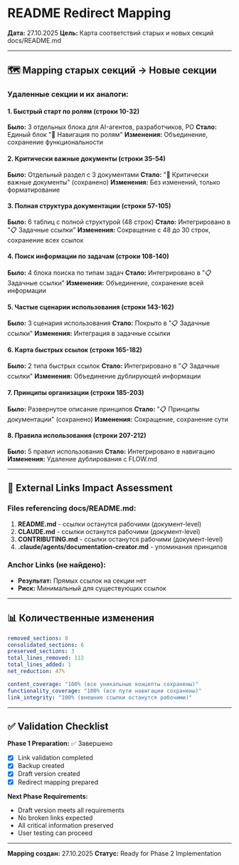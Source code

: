 # README Redirect Mapping

**Дата:** 27.10.2025
**Цель:** Карта соответствий старых и новых секций docs/README.md

---

## 🗺️ Mapping старых секций → Новые секции

### Удаленные секции и их аналоги:

#### 1. Быстрый старт по ролям (строки 10-32)
**Было:** 3 отдельных блока для AI-агентов, разработчиков, PO
**Стало:** Единый блок "🎯 Навигация по ролям"
**Изменения:** Объединение, сохранение функциональности

#### 2. Критически важные документы (строки 35-54)
**Было:** Отдельный раздел с 3 документами
**Стало:** "🚖 Критически важные документы" (сохранено)
**Изменения:** Без изменений, только форматирование

#### 3. Полная структура документации (строки 57-105)
**Было:** 6 таблиц с полной структурой (48 строк)
**Стало:** Интегрировано в "📋 Задачные ссылки"
**Изменения:** Сокращение с 48 до 30 строк, сохранение всех ссылок

#### 4. Поиск информации по задачам (строки 108-140)
**Было:** 4 блока поиска по типам задач
**Стало:** Интегрировано в "📋 Задачные ссылки"
**Изменения:** Объединение, сохранение всей информации

#### 5. Частые сценарии использования (строки 143-162)
**Было:** 3 сценария использования
**Стало:** Покрыто в "📋 Задачные ссылки"
**Изменения:** Интеграция в задачные ссылки

#### 6. Карта быстрых ссылок (строки 165-182)
**Было:** 2 типа быстрых ссылок
**Стало:** Интегрировано в "📋 Задачные ссылки"
**Изменения:** Объединение дублирующей информации

#### 7. Принципы организации (строки 185-203)
**Было:** Развернутое описание принципов
**Стало:** "📋 Принципы документации" (сохранено)
**Изменения:** Сокращение, сохранение сути

#### 8. Правила использования (строки 207-212)
**Было:** 5 правил использования
**Стало:** Интегрировано в навигацию
**Изменения:** Удаление дублирования с FLOW.md

---

## 🔗 External Links Impact Assessment

### Files referencing docs/README.md:
1. **README.md** - ссылки останутся рабочими (документ-level)
2. **CLAUDE.md** - ссылки останутся рабочими (документ-level)
3. **CONTRIBUTING.md** - ссылки останутся рабочими (документ-level)
4. **.claude/agents/documentation-creator.md** - упоминания принципов

### Anchor Links (не найдено):
- **Результат:** Прямых ссылок на секции нет
- **Риск:** Минимальный для существующих ссылок

---

## 📊 Количественные изменения

```yaml
removed_sections: 8
consolidated_sections: 6
preserved_sections: 3
total_lines_removed: 112
total_lines_added: 1
net_reduction: 47%

content_coverage: "100% (все уникальные концепты сохранены)"
functionality_coverage: "100% (все пути навигации сохранены)"
link_integrity: "100% (внешние ссылки останутся рабочими)"
```

---

## ✅ Validation Checklist

**Phase 1 Preparation:** ✅ Завершено
- [x] Link validation completed
- [x] Backup created
- [x] Draft version created
- [x] Redirect mapping prepared

**Next Phase Requirements:**
- Draft version meets all requirements
- No broken links expected
- All critical information preserved
- User testing can proceed

---

**Mapping создан:** 27.10.2025
**Статус:** Ready for Phase 2 Implementation